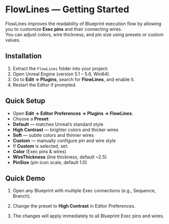 # FlowLines — Getting Started

FlowLines improves the readability of Blueprint execution flow by allowing you to customize **Exec pins** and their connecting wires.  
You can adjust colors, wire thickness, and pin size using presets or custom values.

## Installation

1. Extract the `FlowLines` folder into your project:
2. Open Unreal Engine (version 5.1 – 5.6, Win64).
3. Go to **Edit → Plugins**, search for **FlowLines**, and enable it.
4. Restart the Editor if prompted.

## Quick Setup

- Open **Edit → Editor Preferences → Plugins → FlowLines**.
- Choose a **Preset**:
- **Default** — matches Unreal’s standard style
- **High Contrast** — brighter colors and thicker wires
- **Soft** — subtle colors and thinner wires
- **Custom** — manually configure pin and wire style
- If **Custom** is selected, set:
- **Color** (Exec pins & wires)
- **WireThickness** (line thickness, default ~2.5)
- **PinSize** (pin icon scale, default 1.0)

## Quick Demo

1. Open any Blueprint with multiple Exec connections (e.g., Sequence, Branch).
2. Change the preset to **High Contrast** in Editor Preferences.

3. The changes will apply immediately to all Blueprint Exec pins and wires.
